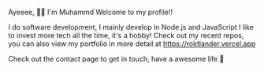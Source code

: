 Ayeeee, 👋🏼 I'm Muhammd Welcome to my profile!!

I do software development, I mainly develop in Node.js and JavaScript
I like to invest more tech all the time, it's a hobby!
Check out my recent repos, you can also view my portfolio in more detail at
https://roktlander.vercel.app 

Check out the contact page to get in touch, have a awesome life 🌷